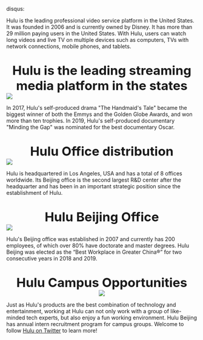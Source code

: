 disqus:

Hulu is the leading professional video service platform in the United States. It was founded in 2006 and is currently owned by Disney. It has more than 29 million paying users in the United States. With Hulu, users can watch long videos and live TV on multiple devices such as computers, TVs with network connections, mobile phones, and tablets.

<div style="text-align:center;font-weight:bold;margin-top: 35px;font-size: 25pt;">  Hulu is the leading streaming media platform in the states</div>
<img style="display: block;margin: 0 auto;" src="https://i.loli.net/2020/02/03/6oCP7XOKj9AvzMR.png" />

In 2017, Hulu's self-produced drama "The Handmaid's Tale" became the biggest winner of both the Emmys and the Golden Globe Awards, and won more than ten trophies. In 2019, Hulu's self-produced documentary "Minding the Gap" was nominated for the best documentary Oscar.

<div style="text-align:center;font-weight:bold;margin-top: 35px;font-size: 25pt;"> Hulu Office distribution </div>
<img style="display: block;margin: 0 auto;" src="https://i.loli.net/2020/02/03/Z87FfMHA6kxqclt.png" />

Hulu is headquartered in Los Angeles, USA and has a total of 8 offices worldwide. Its Beijing office is the second largest R&D center after the headquarter and has been in an important strategic position since the establishment of Hulu.

<div style="text-align:center;font-weight:bold;margin-top: 35px;font-size: 25pt;"> Hulu Beijing Office </div>
<img style="display: block;margin: 0 auto;" src="https://i.loli.net/2020/02/03/M9dIrShWJDNoGia.png" />

Hulu's Beijing office was established in 2007 and currently has 200 employees, of which over 80% have doctorate and master degrees. Hulu Beijing was elected as the “Best Workplace in Greater China®” for two consecutive years in 2018 and 2019.

<div style="text-align:center;font-weight:bold;margin-top: 35px;font-size: 25pt;"> Hulu Campus Opportunities </div>

<div style="text-align:center;font-weight:small">
<a href="https://sm.ms/image/Ls1cPJAB36gUztN" target="_blank"><img src="https://i.loli.net/2020/02/03/iSGMqmy8fTDJ5bz.png" ></a>
</div>

Just as Hulu's products are the best combination of technology and entertainment, working at Hulu can not only work with a group of like-minded tech experts, but also enjoy a fun working environment. Hulu Beijing has annual intern recruitment program for campus groups. Welcome to follow [Hulu on Twitter](https://twitter.com/hulu?ref_src=twsrc%5Egoogle%7Ctwcamp%5Eserp%7Ctwgr%5Eauthor) to learn more!